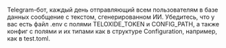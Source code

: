 Telegram-бот, каждый день отправляющий всем пользователям в базе данных сообщение с текстом, сгенерированном ИИ.
Убедитесь, что у вас есть файл .env с полями TELOXIDE_TOKEN и CONFIG_PATH, а также конфиг с полями и их типами как в структуре Configuration, например, как в test.toml.
